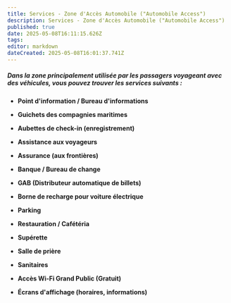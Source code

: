 ```yaml
---
title: Services - Zone d'Accès Automobile ("Automobile Access")
description: Services - Zone d'Accès Automobile ("Automobile Access")
published: true
date: 2025-05-08T16:11:15.626Z
tags: 
editor: markdown
dateCreated: 2025-05-08T16:01:37.741Z
---
```


##### Dans la zone principalement utilisée par les passagers voyageant avec des véhicules, vous pouvez trouver les services suivants :

  *  **Point d'information / Bureau d'informations**

  *  **Guichets des compagnies maritimes**

  *  **Aubettes de check-in \(enregistrement\)**

  *  **Assistance aux voyageurs**

  *  **Assurance \(aux frontières\)**

  *  **Banque / Bureau de change**

  *  **GAB \(Distributeur automatique de billets\)**
  
  *  **Borne de recharge pour voiture électrique**

  *  **Parking**

  *  **Restauration / Cafétéria**

  *  **Supérette**

  *  **Salle de prière**

  *  **Sanitaires**

  *  **Accès Wi-Fi Grand Public \(Gratuit\)**

  *  **Écrans d'affichage \(horaires, informations\)**